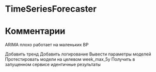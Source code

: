 # TimeSeriesForecaster


# Комментарии
ARIMA плохо работает на маленьких ВР


Добавить тренд
Добавить логирование 
Вывести параметры моделей
Протестировать модели на целевом week_max_5y
Получить в запущенном сервисе идентичные результаты